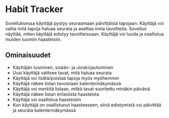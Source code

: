 # Habit Tracker
Sovelluksessa käyttäjä pystyy seuraamaan päivittäisiä tapojaan. Käyttäjä voi valita mitä tapoja haluaa seurata ja asettaa omia tavoitteita. Sovellus näyttää, miten käyttäjä edistyy tavoitteissaan. Käyttäjä voi luoda ja osallistua muiden luomiin haasteisiin.

## Ominaisuudet
- Käyttäjän luominen, sisään- ja uloskirjautuminen
- Uusi käyttäjä valitsee tavat, mitä haluaa seurata
- Käyttäjä voi lisätä/poistaa tapoja myös myöhemmin
- Käyttäjä näkee listan tavoistaan kalenterinäkymässä
- Käyttäjä voi merkitä listaan, mitkä tavat suoritettu minäkin päivänä
- Käyttäjä näkee listan erilaisista haasteista
- Käyttäjä voi osallistua haasteisiin
- Kun käyttäjä on osallistunut haasteeseen, siinä edistymistä voi päivittää ja seurata kalenterinäkymässä

